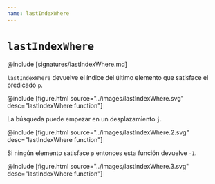 ```yaml
---
name: lastIndexWhere
---
```


# `lastIndexWhere`

@include [signatures/lastIndexWhere.md]

`lastIndexWhere` devuelve el índice del último elemento que satisface el predicado `p`.

@include [figure.html source="../images/lastIndexWhere.svg" desc="lastIndexWhere function"]

La búsqueda puede empezar en un desplazamiento `j`.

@include [figure.html source="../images/lastIndexWhere.2.svg" desc="lastIndexWhere function"]

Si ningún elemento satisface `p` entonces esta función devuelve `-1`.

@include [figure.html source="../images/lastIndexWhere.3.svg" desc="lastIndexWhere function"]
